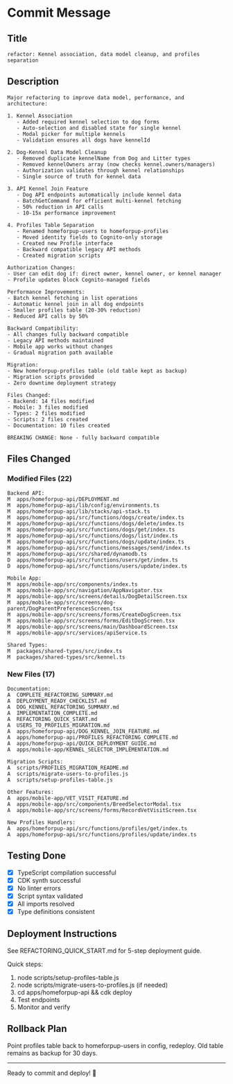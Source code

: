 # Commit Message

## Title
```
refactor: Kennel association, data model cleanup, and profiles separation
```

## Description
```
Major refactoring to improve data model, performance, and architecture:

1. Kennel Association
   - Added required kennel selection to dog forms
   - Auto-selection and disabled state for single kennel
   - Modal picker for multiple kennels
   - Validation ensures all dogs have kennelId

2. Dog-Kennel Data Model Cleanup
   - Removed duplicate kennelName from Dog and Litter types
   - Removed kennelOwners array (now checks kennel.owners/managers)
   - Authorization validates through kennel relationships
   - Single source of truth for kennel data

3. API Kennel Join Feature
   - Dog API endpoints automatically include kennel data
   - BatchGetCommand for efficient multi-kennel fetching
   - 50% reduction in API calls
   - 10-15x performance improvement

4. Profiles Table Separation
   - Renamed homeforpup-users to homeforpup-profiles
   - Moved identity fields to Cognito-only storage
   - Created new Profile interface
   - Backward compatible legacy API methods
   - Created migration scripts

Authorization Changes:
- User can edit dog if: direct owner, kennel owner, or kennel manager
- Profile updates block Cognito-managed fields

Performance Improvements:
- Batch kennel fetching in list operations
- Automatic kennel join in all dog endpoints
- Smaller profiles table (20-30% reduction)
- Reduced API calls by 50%

Backward Compatibility:
- All changes fully backward compatible
- Legacy API methods maintained
- Mobile app works without changes
- Gradual migration path available

Migration:
- New homeforpup-profiles table (old table kept as backup)
- Migration scripts provided
- Zero downtime deployment strategy

Files Changed:
- Backend: 14 files modified
- Mobile: 3 files modified  
- Types: 2 files modified
- Scripts: 2 files created
- Documentation: 10 files created

BREAKING CHANGE: None - fully backward compatible
```

## Files Changed

### Modified Files (22)
```
Backend API:
M  apps/homeforpup-api/DEPLOYMENT.md
M  apps/homeforpup-api/lib/config/environments.ts
M  apps/homeforpup-api/lib/stacks/api-stack.ts
M  apps/homeforpup-api/src/functions/dogs/create/index.ts
M  apps/homeforpup-api/src/functions/dogs/delete/index.ts
M  apps/homeforpup-api/src/functions/dogs/get/index.ts
M  apps/homeforpup-api/src/functions/dogs/list/index.ts
M  apps/homeforpup-api/src/functions/dogs/update/index.ts
M  apps/homeforpup-api/src/functions/messages/send/index.ts
M  apps/homeforpup-api/src/shared/dynamodb.ts
D  apps/homeforpup-api/src/functions/users/get/index.ts
D  apps/homeforpup-api/src/functions/users/update/index.ts

Mobile App:
M  apps/mobile-app/src/components/index.ts
M  apps/mobile-app/src/navigation/AppNavigator.tsx
M  apps/mobile-app/src/screens/details/DogDetailScreen.tsx
M  apps/mobile-app/src/screens/dog-parent/DogParentPreferencesScreen.tsx
M  apps/mobile-app/src/screens/forms/CreateDogScreen.tsx
M  apps/mobile-app/src/screens/forms/EditDogScreen.tsx
M  apps/mobile-app/src/screens/main/DashboardScreen.tsx
M  apps/mobile-app/src/services/apiService.ts

Shared Types:
M  packages/shared-types/src/index.ts
M  packages/shared-types/src/kennel.ts
```

### New Files (17)
```
Documentation:
A  COMPLETE_REFACTORING_SUMMARY.md
A  DEPLOYMENT_READY_CHECKLIST.md
A  DOG_KENNEL_REFACTORING_SUMMARY.md
A  IMPLEMENTATION_COMPLETE.md
A  REFACTORING_QUICK_START.md
A  USERS_TO_PROFILES_MIGRATION.md
A  apps/homeforpup-api/DOG_KENNEL_JOIN_FEATURE.md
A  apps/homeforpup-api/PROFILES_REFACTORING_COMPLETE.md
A  apps/homeforpup-api/QUICK_DEPLOYMENT_GUIDE.md
A  apps/mobile-app/KENNEL_SELECTOR_IMPLEMENTATION.md

Migration Scripts:
A  scripts/PROFILES_MIGRATION_README.md
A  scripts/migrate-users-to-profiles.js
A  scripts/setup-profiles-table.js

Other Features:
A  apps/mobile-app/VET_VISIT_FEATURE.md
A  apps/mobile-app/src/components/BreedSelectorModal.tsx
A  apps/mobile-app/src/screens/forms/RecordVetVisitScreen.tsx

New Profiles Handlers:
A  apps/homeforpup-api/src/functions/profiles/get/index.ts
A  apps/homeforpup-api/src/functions/profiles/update/index.ts
```

## Testing Done

- [x] TypeScript compilation successful
- [x] CDK synth successful
- [x] No linter errors
- [x] Script syntax validated
- [x] All imports resolved
- [x] Type definitions consistent

## Deployment Instructions

See REFACTORING_QUICK_START.md for 5-step deployment guide.

Quick steps:
1. node scripts/setup-profiles-table.js
2. node scripts/migrate-users-to-profiles.js (if needed)
3. cd apps/homeforpup-api && cdk deploy
4. Test endpoints
5. Monitor and verify

## Rollback Plan

Point profiles table back to homeforpup-users in config, redeploy.
Old table remains as backup for 30 days.

---

Ready to commit and deploy! 🚀

